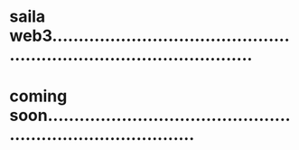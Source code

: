 # saila web3...........................................................................................
# coming soon.................................................................................

